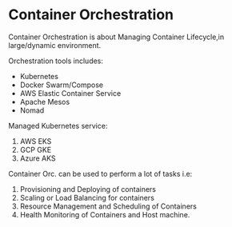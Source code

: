# Container Orchestration

Container Orchestration is about Managing Container Lifecycle,in large/dynamic environment.

Orchestration tools includes:

- Kubernetes
- Docker Swarm/Compose
- AWS Elastic Container Service
- Apache Mesos
- Nomad

Managed Kubernetes service:

1. AWS EKS
2. GCP GKE
3. Azure AKS

Container Orc. can be used to perform a lot of tasks i.e:

1. Provisioning and Deploying of containers
2. Scaling or Load Balancing for containers
3. Resource Management and Scheduling of Containers
4. Health Monitoring of Containers and Host machine.
